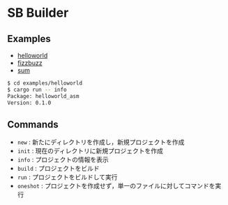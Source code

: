 # SB Builder

## Examples

- [helloworld](examples/helloworld/)
- [fizzbuzz](examples/fizzbuzz/)
- [sum](examples/sum/)

```bash
$ cd examples/helloworld
$ cargo run -- info
Package: helloworld_asm
Version: 0.1.0
```

## Commands

- `new` : 新たにディレクトリを作成し，新規プロジェクトを作成
- `init` : 現在のディレクトリに新規プロジェクトを作成
- `info` : プロジェクトの情報を表示
- `build` : プロジェクトをビルド
- `run` : プロジェクトをビルドして実行
- `oneshot` : プロジェクトを作成せず，単一のファイルに対してコマンドを実行

